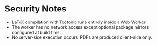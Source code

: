 # Security Notes

- LaTeX compilation with Tectonic runs entirely inside a Web Worker.
- The worker has no network access except optional package mirrors configured at build time.
- No server-side execution occurs; PDFs are produced client-side only.
